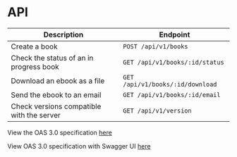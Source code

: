 # API

| Description                               | Endpoint                         |
| ----------------------------------------- | -------------------------------- |
| Create a book                             | `POST /api/v1/books`             |
| Check the status of an in progress book   | `GET /api/v1/books/:id/status`   |
| Download an ebook as a file               | `GET /api/v1/books/:id/download` |
| Send the ebook to an email                | `GET /api/v1/books/:id/email`    |
| Check versions compatible with the server | `GET /api/v1/version`            |

View the OAS 3.0 specification [here](./docs/epub-press.yaml)

View OAS 3.0 specification with Swagger UI [here](http://generator3.swagger.io/index.html?url=https://raw.githubusercontent.com/haroldtreen/epub-press/master/docs/epub-press.yaml)
